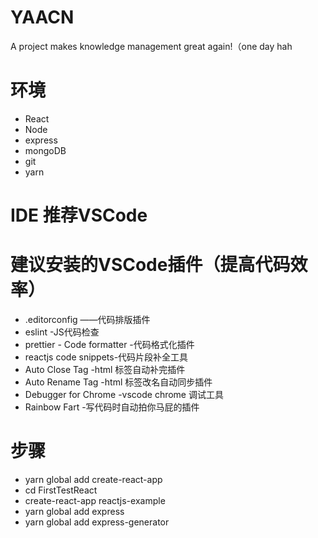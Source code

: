 # YAACN
A project makes knowledge management great again!（one day hah

# 环境
+ React
+ Node
+ express
+ mongoDB
+ git
+ yarn

# IDE 推荐VSCode

# 建议安装的VSCode插件（提高代码效率）
+ .editorconfig ——代码排版插件
+ eslint -JS代码检查
+ prettier - Code formatter -代码格式化插件
+ reactjs code snippets-代码片段补全工具
+ Auto Close Tag -html 标签自动补完插件
+ Auto Rename Tag -html 标签改名自动同步插件
+ Debugger for Chrome -vscode chrome 调试工具
+ Rainbow Fart -写代码时自动拍你马屁的插件

# 步骤
+ yarn global add create-react-app
+ cd FirstTestReact
+ create-react-app reactjs-example
+ yarn global add express
+ yarn global add express-generator

